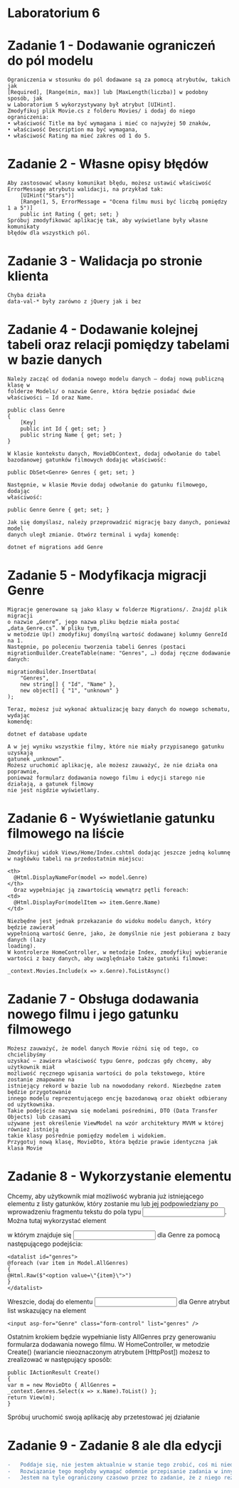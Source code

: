 # Laboratorium 6

# Zadanie 1 - Dodawanie ograniczeń do pól modelu
```
Ograniczenia w stosunku do pól dodawane są za pomocą atrybutów, takich jak
[Required], [Range(min, max)] lub [MaxLength(liczba)] w podobny sposób, jak
w Laboratorium 5 wykorzystywany był atrybut [UIHint].
Zmodyfikuj plik Movie.cs z folderu Movies/ i dodaj do niego ograniczenia:
• właściwość Title ma być wymagana i mieć co najwyżej 50 znaków,
• właściwość Description ma być wymagana,
• właściwość Rating ma mieć zakres od 1 do 5.
```

# Zadanie 2 - Własne opisy błędów
```
Aby zastosować własny komunikat błędu, możesz ustawić właściwość
ErrorMessage atrybutu walidacji, na przykład tak:
	[UIHint("Stars")]
	[Range(1, 5, ErrorMessage = "Ocena filmu musi być liczbą pomiędzy 1 a 5")]
	public int Rating { get; set; }
Spróbuj zmodyfikować aplikację tak, aby wyświetlane były własne komunikaty
błędów dla wszystkich pól.
```

# Zadanie 3 - Walidacja po stronie klienta
```
Chyba działa
data-val-* były zarówno z jQuery jak i bez
```

# Zadanie 4 - Dodawanie kolejnej tabeli oraz relacji pomiędzy tabelami w bazie danych
```
Należy zacząć od dodania nowego modelu danych – dodaj nową publiczną klasę w
folderze Models/ o nazwie Genre, która będzie posiadać dwie właściwości – Id oraz Name.

public class Genre
{
    [Key]
    public int Id { get; set; }
    public string Name { get; set; }
}

W klasie kontekstu danych, MovieDbContext, dodaj odwołanie do tabel
bazodanowej gatunków filmowych dodając właściwość:

public DbSet<Genre> Genres { get; set; }

Następnie, w klasie Movie dodaj odwołanie do gatunku filmowego, dodając
właściwość:

public Genre Genre { get; set; }

Jak się domyślasz, należy przeprowadzić migrację bazy danych, ponieważ model
danych uległ zmianie. Otwórz terminal i wydaj komendę:

dotnet ef migrations add Genre

```

# Zadanie 5 - Modyfikacja migracji Genre
```
Migracje generowane są jako klasy w folderze Migrations/. Znajdź plik migracji
o nazwie „Genre”, jego nazwa pliku będzie miała postać „data_Genre.cs”. W pliku tym,
w metodzie Up() zmodyfikuj domyślną wartość dodawanej kolumny GenreId na 1.
Następnie, po poleceniu tworzenia tabeli Genres (postaci
migrationBuilder.CreateTable(name: "Genres", …) dodaj ręczne dodawanie danych:

migrationBuilder.InsertData(
	"Genres",
	new string[] { "Id", "Name" },
	new object[] { "1", "unknown" }
);

Teraz, możesz już wykonać aktualizację bazy danych do nowego schematu, wydając
komendę:

dotnet ef database update

A w jej wyniku wszystkie filmy, które nie miały przypisanego gatunku uzyskają
gatunek „unknown”.
Możesz uruchomić aplikację, ale możesz zauważyć, że nie działa ona poprawnie,
ponieważ formularz dodawania nowego filmu i edycji starego nie działają, a gatunek filmowy
nie jest nigdzie wyświetlany.

```

# Zadanie 6 - Wyświetlanie gatunku filmowego na liście
```
Zmodyfikuj widok Views/Home/Index.cshtml dodając jeszcze jedną kolumnę
w nagłówku tabeli na przedostatnim miejscu:

<th>
  @Html.DisplayNameFor(model => model.Genre)
</th>
  Oraz wypełniając ją zawartością wewnątrz pętli foreach:
<td>
  @Html.DisplayFor(modelItem => item.Genre.Name)
</td>

Niezbędne jest jednak przekazanie do widoku modelu danych, który będzie zawierał
wypełnioną wartość Genre, jako, że domyślnie nie jest pobierana z bazy danych (lazy
loading).
W kontrolerze HomeController, w metodzie Index, zmodyfikuj wybieranie
wartości z bazy danych, aby uwzględniało także gatunki filmowe:

_context.Movies.Include(x => x.Genre).ToListAsync()

```

# Zadanie 7 - Obsługa dodawania nowego filmu i jego gatunku filmowego
```
Możesz zauważyć, że model danych Movie różni się od tego, co chcielibyśmy
uzyskać – zawiera właściwość typu Genre, podczas gdy chcemy, aby użytkownik miał
możliwość ręcznego wpisania wartości do pola tekstowego, które zostanie zmapowane na
istniejący rekord w bazie lub na nowododany rekord. Niezbędne zatem będzie przygotowanie
innego modelu reprezentującego encję bazodanową oraz obiekt odbierany od użytkownika.
Takie podejście nazywa się modelami pośrednimi, DTO (Data Transfer Objects) lub czasami
używane jest określenie ViewModel na wzór architektury MVVM w której również istnieją
takie klasy pośrednie pomiędzy modelem i widokiem.
Przygotuj nową klasę, MovieDto, która będzie prawie identyczna jak klasa Movie
```

# Zadanie 8 - Wykorzystanie elementu <datalist> do tworzenia podpowiedzi
Chcemy, aby użytkownik miał możliwość wybrania już istniejącego elementu z listy
gatunków, który zostanie mu lub jej podpowiedziany po wprowadzeniu fragmentu tekstu do
pola typu <input>. Można tutaj wykorzystać element <datalist> ze standardu HTML5.
Niezbędne jest jednak przekazanie wszystkich obecnych w bazie gatunków filmowych do
generowania tej listy.
Dodaj do klasy MovieDto jeszcze jedną właściwość:
public List<string>? AllGenres { get; set; }
Następnie zmodyfikuj widok Views/Home/Create.cshtml, aby generował element
<datalist> wewnątrz elementu <div> w którym znajduje się <input> dla Genre za
pomocą następującego podejścia:
```
<datalist id="genres">
@foreach (var item in Model.AllGenres)
{
@Html.Raw($"<option value=\"{item}\">")
}
</datalist>
```
Wreszcie, dodaj do elementu <input> dla Genre atrybut list wskazujący na
element <datalist>:
```
<input asp-for="Genre" class="form-control" list="genres" />
```
Ostatnim krokiem będzie wypełnianie listy AllGenres przy generowaniu formularza
dodawania nowego filmu. W HomeController, w metodzie Create() (wariancie
nieoznaczonym atrybutem [HttpPost]) możesz to zrealizować w następujący sposób:
```
public IActionResult Create()
{
var m = new MovieDto { AllGenres =
_context.Genres.Select(x => x.Name).ToList() };
return View(m);
}
```
Spróbuj uruchomić swoją aplikację aby przetestować jej działanie

# Zadanie 9 - Zadanie 8 ale dla edycji

```diff
-   Poddaje się, nie jestem aktualnie w stanie tego zrobić, coś mi niedziała, błąd za błedem.
-   Rozwiązanie tego mogłoby wymagać odemnie przepisanie zadania w inny sposób.
-   Jestem na tyle ograniczony czasowo przez to zadanie, że z niego rezygnuje
```
